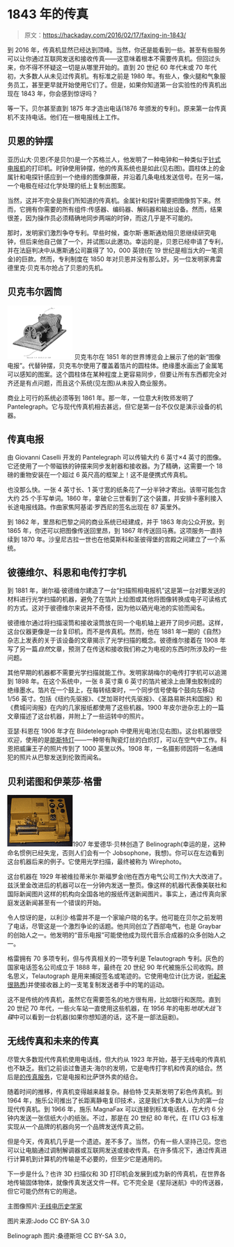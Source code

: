 # 1843 年的传真

> 原文：<https://hackaday.com/2016/02/17/faxing-in-1843/>

到 2016 年，传真机显然已经达到顶峰。当然，你还是能看到一些。甚至有些服务可以让你通过互联网发送和接收传真——这意味着根本不需要传真机。但回过头来，你不得不怀疑这一切是从哪里开始的。直到 20 世纪 60 年代末或 70 年代初，大多数人从未见过传真机。有标准之前是 1980 年。有些人，像火腿和气象服务员工，甚至更早就开始使用它们了。但是，如果你知道第一台实验性的传真机出现在 1843 年，你会感到惊讶吗？

等一下。贝尔甚至直到 1875 年才造出电话(1876 年颁发的专利)。原来第一台传真机不支持电话。他们在一根电报线上工作。

## 贝恩的钟摆

亚历山大·贝恩(不是贝尔)是一个苏格兰人，他发明了一种电钟和一种类似于[针式电报机](http://hackaday.com/2016/02/11/digital-communications-1830s-style/)的打印机。时钟使用钟摆，他的传真系统也是如此(见右图)。圆柱体上的金属针和电探针感应到一个绝缘的图像屏蔽，并沿着几条电线发送信号。在另一端，一个电极在经过化学处理的纸上复制出图案。

当然，这并不完全是我们所知道的传真机。金属针和探针需要把图像剪下来。然而，它拥有你需要的所有组件:传感器、编码器、解码器和输出设备。然而，结果很差，因为操作员必须精确地同步两端的时钟，而这几乎是不可能的。

那时，发明家们激烈争夺专利。早些时候，查尔斯·惠斯通劝阻贝恩继续研究电钟，但后来他自己做了一个，并试图以此邀功。幸运的是，贝恩已经申请了专利，并在法庭判决中从惠斯通公司赢得了 10，000 英镑(在 19 世纪是相当大的一笔资金)的巨款。然而，专利制度在 1850 年对贝恩并没有那么好。另一位发明家弗雷德里克·贝克韦尔抢占了贝恩的先机。

## 贝克韦尔圆筒

[![Bakewell_improved_facsimile_1848](img/8d35d994cbb7bf61d4bfde53dd626e59.png)](https://hackaday.com/wp-content/uploads/2016/02/bakewell_improved_facsimile_1848.png) 贝克韦尔在 1851 年的世界博览会上展示了他的新“图像电报”。代替钟摆，贝克韦尔使用了覆盖着箔片的圆柱体。绝缘墨水画出了金属笔可以感知的图案。这个圆柱体在某种程度上更容易同步，但要让所有东西都完全对齐还是有点问题，而且这个系统(见左图)从未投入商业服务。

商业上可行的系统必须等到 1861 年。那一年，一位意大利牧师发明了 Pantelegraph。它与现代传真机相去甚远，但它是第一台不仅仅是演示设备的机器。

## 传真电报

由 Giovanni Caselli 开发的 Pantelegraph 可以传输大约 6 英寸×4 英寸的图像。它还使用了一个带磁铁的钟摆来同步发射器和接收器。为了精确，这需要一个 18 磅的重物安装在一个超过 6 英尺高的框架上！这不是便携式传真机。

也没那么快。一张 4 英寸长、1 英寸宽的纸条花了一分半钟才寄出。该带可能包含大约 25 个手写单词。1860 年，拿破仑三世看到了这个装置，并安排卡塞利接入长途电报线路。作曲家焦阿基诺·罗西尼的签名出现在 87 英里外。

到 1862 年，里昂和巴黎之间的商业系统已经建成，并于 1863 年向公众开放。到 1865 年，你还可以把图像传送回里昂，到 1867 年传送回马赛。这项服务一直持续到 1870 年。沙皇尼古拉一世也在他莫斯科和圣彼得堡的宫殿之间建立了一个系统。

## 彼德维尔、科恩和电传打字机

到 1881 年，谢尔福·彼德维尔建造了一台“扫描照相电报机”这是第一台对要发送的材料进行光学扫描的机器，避免了在箔片上绘图或其他将图像转换成电子可读格式的方式。这对于彼德维尔来说并不奇怪，因为他以硒光电池的实验而闻名。

彼德维尔通过将扫描滚筒和接收滚筒放在同一个电机轴上避开了同步问题。这样，这台仪器更像是一台复印机，而不是传真机。然而，他在 1881 年一期的《自然》杂志上发表的关于该设备的文章揭示了光学扫描的概念。彼德维尔接着在 1908 年写了另一篇*自然*文章，预测了在传送和接收我们称之为电视的东西时所涉及的一些问题。

其他早期的机器都不需要光学扫描就能工作。发明家胡梅尔的电传打字机可以追溯到 1898 年。在这个系统中，一张 8 英寸乘 6 英寸的箔片被涂上由薄虫胶制成的绝缘墨水。箔片在一个鼓上，在每转结束时，一个同步信号使每个鼓向左移动 1/56 英寸。包括《纽约先驱报》、《芝加哥时代先驱报》、《圣路易斯共和国报》和《费城问询报》在内的几家报纸都使用了这些机器。1900 年皮尔逊杂志上的一篇文章描述了这台机器，并附上了一些运转中的照片。

亚瑟·科恩在 1906 年才在 Bildetelegraph 中使用光电池(见右图)。这台机器很受欢迎，使用的是[能斯特灯](https://en.wikipedia.org/wiki/Nernst_lamp)——一种带有陶瓷灯丝的白炽灯，可以在空气中工作。科恩把威廉王子的照片传到了 1000 英里以外。1908 年，一名摄影师因将一名通缉犯的照片从巴黎发送到伦敦而闻名。

## 贝利诺图和伊莱莎·格雷

[![Belinograph_BEP-2V_-_MfK_Bern](img/c06adfb5cd5b300cb83f4c9b6ad3635a.png)](https://hackaday.com/wp-content/uploads/2016/02/belinograph_bep-2v_-_mfk_bern.jpg)1907 年爱德华·贝林创造了 Belinograph(幸运的是，这种命名惯例已经失宠，否则人们会有一个 Jobsophone，我想)。你可以在左边看到这台机器后来的例子。它使用光学扫描，最终被称为 Wirephoto。

这台机器在 1929 年被维拉蒂米尔·斯福罗金(他在西方电气公司工作)大大改进了。兹沃里金改进后的机器可以在一分钟内发送一整页。像这样的机器代表像美联社和国际新闻图片这样的机构向全国各地的报纸传送新闻图片。事实上，通过传真向家庭发送新闻甚至有一个错误的开始。

令人惊讶的是，以利沙·格雷并不是一个家喻户晓的名字。他可能在贝尔之前发明了电话，尽管这是一个激烈争论的话题。他共同创立了西部电气，也是 Graybar 的创始人之一。他发明的“音乐电报”可能使他成为现代音乐合成器的众多创始人之一。

格雷拥有 70 多项专利，但与传真相关的一项专利是 Telautograph 专利。灰色的国家电话签名公司成立于 1888 年，最终在 20 世纪 90 年代被施乐公司收购。顾名思义，Telautograph 是用来捕捉签名或笔迹的。它使用电位计(比方说，[听起来很熟悉](http://hackaday.com/2016/01/28/back-to-the-drawing-board/))并使接收器上的一支笔复制发送者手中的笔的运动。

这不是传统的传真机，虽然它在需要签名的地方很有用，比如银行和医院。直到 20 世纪 70 年代，一些火车站一直使用这些机器，在 1956 年的电影*地球大战飞碟*中可以看到一台机器(如果你想知道的话，这不是一部法庭剧)。

## 无线传真和未来的传真

尽管大多数现代传真机使用电话线，但大约从 1923 年开始，基于无线电的传真机也不缺乏。我们之前谈过鲁道夫·海尔的发明，它是电传打字机和传真的结合。然后是[的传真服务](https://hackaday.com/2015/09/28/the-conductive-paper-that-sparked-a-revolution/)，它是电报和比萨饼外卖的结合。

随着时间的推移，传真机变得越来越复杂。赫伯特·艾夫斯发明了彩色传真机。到 1964 年，施乐公司推出了长距离静电复印技术，这是我们大多数人认为的第一台现代传真机。到 1966 年，施乐 MagnaFax 可以连接到标准电话线，在大约 6 分钟内发送一张信纸大小的纸张。不过，那是在 20 世纪 80 年代，在 ITU G3 标准实现从一个品牌的机器向另一个品牌发送传真之前。

但是今天，传真机几乎是一个遗迹。差不多了。当然，仍有一些人坚持己见。您也可以让电脑通过调制解调器或互联网发送或接收传真。在许多情况下，通过传真进行计算机到计算机的传输是不必要的，但至少它是通用的。

下一步是什么？也许 3D 扫描仪和 3D 打印机会发展到成为新的传真机，在世界各地传输固体物体，就像传真发送文件一样。它不完全是《星际迷航》中的传送器，但它可能仍然有它的用途。

主图像照片:[无线电历史学家](http://www.theradiohistorian.org/Radiofax/newspaper_of_the_air1.htm)

图片来源:Jodo CC BY-SA 3.0

Belinograph 图片:桑德斯坦 CC BY-SA 3.0，